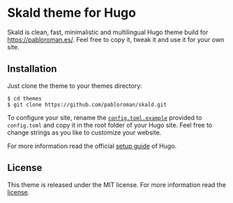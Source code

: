 # Skald theme for Hugo

Skald is clean, fast, minimalistic and multilingual Hugo theme build for https://pabloroman.es/. Feel free to copy it, tweak it and use it for your own site.

## Installation

Just clone the theme to your themes directory:

```
$ cd themes
$ git clone https://github.com/pabloroman/skald.git
```

To configure your site, rename the [`config.toml.example`](https://github.com/pabloroman/skald/blob/master/config.toml.example) provided to `config.toml` and copy it in the root folder of your Hugo site. Feel free to change strings as you like to customize your website.

For more information read the official [setup guide](//gohugo.io/overview/installing/) of Hugo.

## License

This theme is released under the MIT license. For more information read the [license](https://github.com/pabloroman/skald/blob/master/LICENSE.md).
